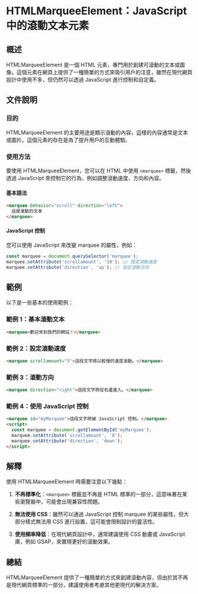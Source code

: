<!--
Meta Description: # HTMLMarqueeElement：JavaScript 中的滾動文本元素 ## 概述 HTMLMarqueeElement 是一個 HTML 元素，專門用於創建可滾動的文本或圖像。這個元素在網頁上提供了一種簡單的方式來吸引用戶的注意，雖然在現代網頁設計中使用不多，但仍然可以透過 JavaSc...
Meta Keywords: marquee, javascript, html, htmlmarqueeelement, direction
-->

# HTMLMarqueeElement：JavaScript 中的滾動文本元素

## 概述
HTMLMarqueeElement 是一個 HTML 元素，專門用於創建可滾動的文本或圖像。這個元素在網頁上提供了一種簡單的方式來吸引用戶的注意，雖然在現代網頁設計中使用不多，但仍然可以透過 JavaScript 進行控制和自定義。

## 文件說明
### 目的
HTMLMarqueeElement 的主要用途是顯示滾動的內容，這樣的內容通常是文本或圖片。這個元素的存在是為了提升用戶的互動體驗。

### 使用方法
要使用 HTMLMarqueeElement，您可以在 HTML 中使用 `<marquee>` 標籤，然後透過 JavaScript 來控制它的行為，例如調整滾動速度、方向和內容。

#### 基本語法
```html
<marquee behavior="scroll" direction="left">
  這是滾動的文本
</marquee>
```

#### JavaScript 控制
您可以使用 JavaScript 來改變 marquee 的屬性，例如：
```javascript
const marquee = document.querySelector('marquee');
marquee.setAttribute('scrollamount', '10'); // 設定滾動速度
marquee.setAttribute('direction', 'up'); // 設定滾動方向
```

## 範例
以下是一些基本的使用範例：

### 範例 1：基本滾動文本
```html
<marquee>歡迎來到我們的網站！</marquee>
```

### 範例 2：設定滾動速度
```html
<marquee scrollamount="5">這段文字將以較慢的速度滾動。</marquee>
```

### 範例 3：滾動方向
```html
<marquee direction="right">這段文字將從右邊進入。</marquee>
```

### 範例 4：使用 JavaScript 控制
```html
<marquee id="myMarquee">這段文字將被 JavaScript 控制。</marquee>
<script>
  const marquee = document.getElementById('myMarquee');
  marquee.setAttribute('scrollamount', '8');
  marquee.setAttribute('direction', 'down');
</script>
```

## 解釋
使用 HTMLMarqueeElement 時需要注意以下幾點：

1. **不再標準化**：`<marquee>` 標籤並不再是 HTML 標準的一部分，這意味著在某些瀏覽器中，可能會出現兼容性問題。
   
2. **無法使用 CSS**：雖然可以通過 JavaScript 控制 marquee 的某些屬性，但大部分樣式無法用 CSS 進行設置，這可能會限制設計的靈活性。

3. **使用頻率降低**：在現代網頁設計中，通常建議使用 CSS 動畫或 JavaScript 庫，例如 GSAP，來實現更好的滾動效果。

## 總結
HTMLMarqueeElement 提供了一種簡單的方式來創建滾動內容，但由於其不再是現代網頁標準的一部分，建議使用者考慮其他更現代的解決方案。